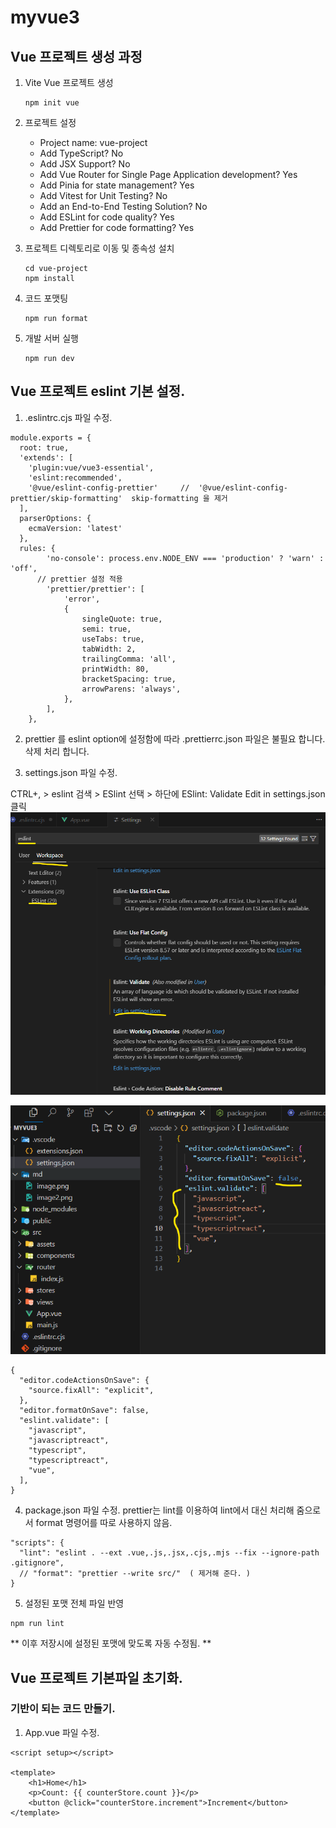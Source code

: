 # myvue3
## Vue 프로젝트 생성 과정

1. Vite Vue 프로젝트 생성
   ```
   npm init vue
   ```

2. 프로젝트 설정
   - Project name: vue-project
   - Add TypeScript? No
   - Add JSX Support? No
   - Add Vue Router for Single Page Application development? Yes
   - Add Pinia for state management? Yes
   - Add Vitest for Unit Testing? No
   - Add an End-to-End Testing Solution? No
   - Add ESLint for code quality? Yes
   - Add Prettier for code formatting? Yes

3. 프로젝트 디렉토리로 이동 및 종속성 설치
   ```
   cd vue-project
   npm install
   ```

4. 코드 포맷팅
   ```
   npm run format
   ```

5. 개발 서버 실행
   ```
   npm run dev
   ```


## Vue 프로젝트 eslint 기본 설정.

1. .eslintrc.cjs 파일 수정.
```
module.exports = {
  root: true,
  'extends': [
    'plugin:vue/vue3-essential',
    'eslint:recommended',
    '@vue/eslint-config-prettier'     //  '@vue/eslint-config-prettier/skip-formatting'  skip-formatting 을 제거
  ],
  parserOptions: {
    ecmaVersion: 'latest'
  },
  rules: {
		'no-console': process.env.NODE_ENV === 'production' ? 'warn' : 'off',
      // prettier 설정 적용
		'prettier/prettier': [
			'error',
			{
				singleQuote: true,
				semi: true,
				useTabs: true,
				tabWidth: 2,
				trailingComma: 'all',
				printWidth: 80,
				bracketSpacing: true,
				arrowParens: 'always',
			},
		],
	},
```
2. prettier 를 eslint option에 설정함에 따라 .prettierrc.json 파일은 불필요 합니다. 삭제 처리 합니다.


3. settings.json 파일 수정.

CTRL+, > eslint 검색 > ESlint 선택 > 하단에 ESlint: Validate  Edit in settings.json 클릭 
![alt text](./md/image.png)

![alt text](./md/image2.png)

```
{
  "editor.codeActionsOnSave": {
    "source.fixAll": "explicit", 
  },
  "editor.formatOnSave": false, 
  "eslint.validate": [
    "javascript",
    "javascriptreact",
    "typescript",
    "typescriptreact", 
    "vue",
  ],  
}

```

4. package.json 파일 수정.
prettier는 lint를 이용하여 lint에서 대신 처리해 줌으로서 format 명령어를 따로 사용하지 않음.

```
"scripts": {
  "lint": "eslint . --ext .vue,.js,.jsx,.cjs,.mjs --fix --ignore-path .gitignore",
  // "format": "prettier --write src/"  ( 제거해 준다. )
}
```

5. 설정된 포맷 전체 파일 반영
```
npm run lint
```

** 이후 저장시에 설정된 포맷에 맞도록 자동 수정됨. **

## Vue 프로젝트 기본파일 초기화.
### 기반이 되는 코드 만들기. 

1. App.vue 파일 수정.

```
<script setup></script>

<template>
	<h1>Home</h1>
	<p>Count: {{ counterStore.count }}</p>
	<button @click="counterStore.increment">Increment</button>
</template>
